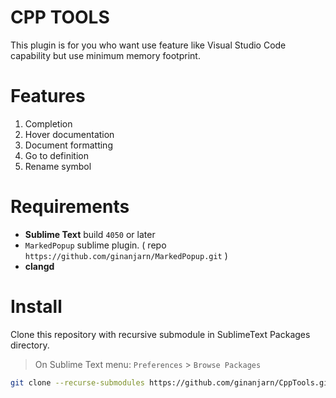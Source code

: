 # CPP TOOLS
This plugin is for you who want use feature like Visual Studio Code capability but use minimum memory footprint.

# Features
1. Completion
2. Hover documentation
3. Document formatting
4. Go to definition
5. Rename symbol

# Requirements
* **Sublime Text** build `4050` or later
* `MarkedPopup` sublime plugin. ( repo `https://github.com/ginanjarn/MarkedPopup.git` )
* **clangd**

# Install
Clone this repository with recursive submodule in SublimeText Packages directory.

> On Sublime Text menu: `Preferences` > `Browse Packages`

```bash
git clone --recurse-submodules https://github.com/ginanjarn/CppTools.git
```
